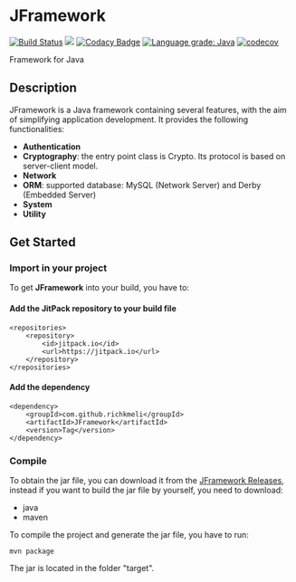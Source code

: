 # JFramework

[![Build Status](https://travis-ci.org/richkmeli/JFramework.svg?branch=master)](https://travis-ci.org/richkmeli/JFramework)
[![](https://jitpack.io/v/richkmeli/JFramework.svg)](https://jitpack.io/#richkmeli/JFramework)
[![Codacy Badge](https://api.codacy.com/project/badge/Grade/f721d8e5c7ba4a9da809808c6892333b)](https://app.codacy.com/app/richkmeli/JFramework?utm_source=github.com&utm_medium=referral&utm_content=richkmeli/JFramework&utm_campaign=Badge_Grade_Dashboard)
[![Language grade: Java](https://img.shields.io/lgtm/grade/java/g/richkmeli/JFramework.svg?logo=lgtm&logoWidth=18)](https://lgtm.com/projects/g/richkmeli/JFramework/context:java)
[![codecov](https://codecov.io/gh/richkmeli/JFramework/branch/master/graph/badge.svg)](https://codecov.io/gh/richkmeli/JFramework)

Framework for Java 

## Description

JFramework is a Java framework containing several features, with the aim of simplifying application development. 
It provides the following functionalities:

-   **Authentication**
-   **Cryptography**: the entry point class is Crypto. Its protocol is based on server-client model.
-   **Network**
-   **ORM**: supported database: MySQL (Network Server) and Derby (Embedded Server)
-   **System**
-   **Utility**

## Get Started

### Import in your project

To get **JFramework** into your build, you have to: 

#### Add the JitPack repository to your build file

	<repositories>
		<repository>
		    <id>jitpack.io</id>
		    <url>https://jitpack.io</url>
		</repository>
	</repositories>
    
#### Add the dependency

	<dependency>
	    <groupId>com.github.richkmeli</groupId>
	    <artifactId>JFramework</artifactId>
	    <version>Tag</version>
	</dependency>
    
### Compile

To obtain the jar file, you can download it from the [JFramework Releases](https://github.com/richkmeli/JFramework/releases), instead if you want to build the jar file by yourself, you need to download:

-   java
-   maven

To compile the project and generate the jar file, you have to run:

    mvn package
    
The jar is located in the folder "target".
